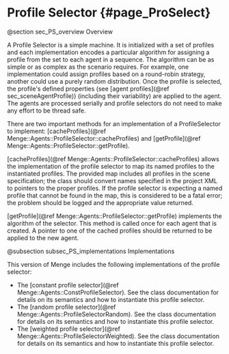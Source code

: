 Profile Selector {#page_ProSelect}
=================

@section sec_PS_overview Overview

A Profile Selector is a simple machine.  It is initialized with a set of profiles and each implementation encodes a particular algorithm for assigning a profile from the set to each agent in a sequence.  The algorithm can be as simple or as complex as the scenario requires.  For example, one implementation could assign profiles based on a round-robin strategy, another could use a purely random distribution.  Once the profile is selected, the profile's defined properties (see [agent profiles](@ref sec_sceneAgentProfile)) (including their variability) are applied to the agent.  The agents are processed serially and profile selectors do not need to make any effort to be thread safe.

There are two important methods for an implementation of a ProfileSelector to implement: [cacheProfiles](@ref Menge::Agents::ProfileSelector::cacheProfiles) and [getProfile](@ref Menge::Agents::ProfileSelector::getProfile).

[cacheProfiles](@ref Menge::Agents::ProfileSelector::cacheProfiles) allows the implementation of the profile selector to map its named profiles to the instantiated profiles.  The provided map includes all profiles in the scene specification; the class should convert names specified in the project XML to pointers to the proper profiles.  If the profile selector is expecting a named profile that cannot be found in the map, this is considered to be a fatal error; the problem should be logged and the appropriate value returned.

[getProfile](@ref Menge::Agents::ProfileSelector::getProfile) implements the algorithm of the selector.  This method is called once for each agent that is created.  A pointer to one of the cached profiles should be returned to be applied to the new agent.

@subsection subsec_PS_implementations Implementations

This version of Menge includes the following implementations of the profile selector:

- The [constant profile selector](@ref Menge::Agents::ConstProfileSelector). See the class 
documentation for details on its semantics and how to instantiate this profile selector.
- The [random profile selector](@ref Menge::Agents::ProfileSelectorRandom).  See the class 
documentation for details on its semantics and how to instantiate this profile selector.
- The [weighted profile selector](@ref Menge::Agents::ProfileSelectorWeighted).  See the class 
documentation for details on its semantics and how to instantiate this profile selector.
